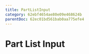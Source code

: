 ```yaml
---
title: PartListInput
category: 62ebf4654ae80e09e468624b
parentDoc: 62ec01bd561bab0aa775efe4
---
```


# Part List Input